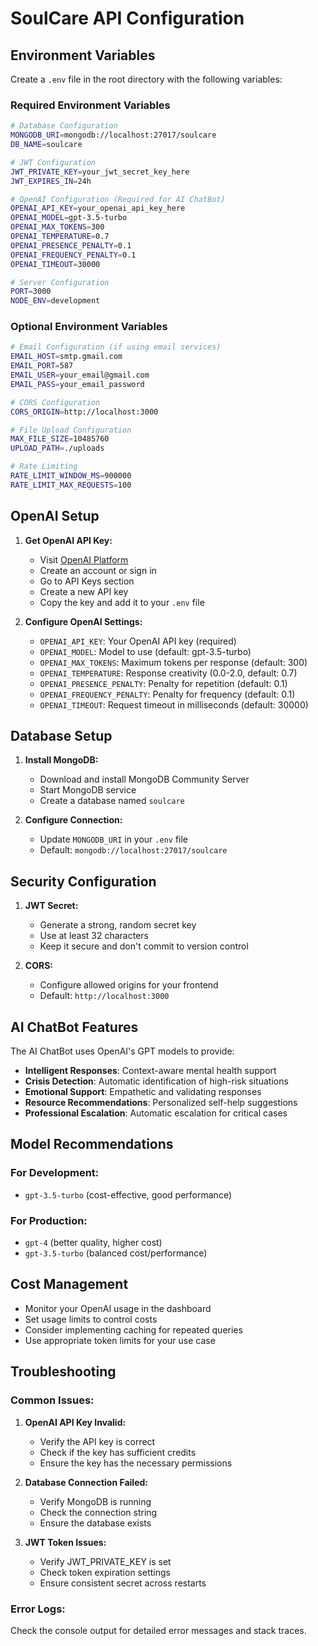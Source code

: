 # SoulCare API Configuration

## Environment Variables

Create a `.env` file in the root directory with the following variables:

### Required Environment Variables

```bash
# Database Configuration
MONGODB_URI=mongodb://localhost:27017/soulcare
DB_NAME=soulcare

# JWT Configuration
JWT_PRIVATE_KEY=your_jwt_secret_key_here
JWT_EXPIRES_IN=24h

# OpenAI Configuration (Required for AI ChatBot)
OPENAI_API_KEY=your_openai_api_key_here
OPENAI_MODEL=gpt-3.5-turbo
OPENAI_MAX_TOKENS=300
OPENAI_TEMPERATURE=0.7
OPENAI_PRESENCE_PENALTY=0.1
OPENAI_FREQUENCY_PENALTY=0.1
OPENAI_TIMEOUT=30000

# Server Configuration
PORT=3000
NODE_ENV=development
```

### Optional Environment Variables

```bash
# Email Configuration (if using email services)
EMAIL_HOST=smtp.gmail.com
EMAIL_PORT=587
EMAIL_USER=your_email@gmail.com
EMAIL_PASS=your_email_password

# CORS Configuration
CORS_ORIGIN=http://localhost:3000

# File Upload Configuration
MAX_FILE_SIZE=10485760
UPLOAD_PATH=./uploads

# Rate Limiting
RATE_LIMIT_WINDOW_MS=900000
RATE_LIMIT_MAX_REQUESTS=100
```

## OpenAI Setup

1. **Get OpenAI API Key:**
   - Visit [OpenAI Platform](https://platform.openai.com/)
   - Create an account or sign in
   - Go to API Keys section
   - Create a new API key
   - Copy the key and add it to your `.env` file

2. **Configure OpenAI Settings:**
   - `OPENAI_API_KEY`: Your OpenAI API key (required)
   - `OPENAI_MODEL`: Model to use (default: gpt-3.5-turbo)
   - `OPENAI_MAX_TOKENS`: Maximum tokens per response (default: 300)
   - `OPENAI_TEMPERATURE`: Response creativity (0.0-2.0, default: 0.7)
   - `OPENAI_PRESENCE_PENALTY`: Penalty for repetition (default: 0.1)
   - `OPENAI_FREQUENCY_PENALTY`: Penalty for frequency (default: 0.1)
   - `OPENAI_TIMEOUT`: Request timeout in milliseconds (default: 30000)

## Database Setup

1. **Install MongoDB:**
   - Download and install MongoDB Community Server
   - Start MongoDB service
   - Create a database named `soulcare`

2. **Configure Connection:**
   - Update `MONGODB_URI` in your `.env` file
   - Default: `mongodb://localhost:27017/soulcare`

## Security Configuration

1. **JWT Secret:**
   - Generate a strong, random secret key
   - Use at least 32 characters
   - Keep it secure and don't commit to version control

2. **CORS:**
   - Configure allowed origins for your frontend
   - Default: `http://localhost:3000`

## AI ChatBot Features

The AI ChatBot uses OpenAI's GPT models to provide:

- **Intelligent Responses**: Context-aware mental health support
- **Crisis Detection**: Automatic identification of high-risk situations
- **Emotional Support**: Empathetic and validating responses
- **Resource Recommendations**: Personalized self-help suggestions
- **Professional Escalation**: Automatic escalation for critical cases

## Model Recommendations

### For Development:
- `gpt-3.5-turbo` (cost-effective, good performance)

### For Production:
- `gpt-4` (better quality, higher cost)
- `gpt-3.5-turbo` (balanced cost/performance)

## Cost Management

- Monitor your OpenAI usage in the dashboard
- Set usage limits to control costs
- Consider implementing caching for repeated queries
- Use appropriate token limits for your use case

## Troubleshooting

### Common Issues:

1. **OpenAI API Key Invalid:**
   - Verify the API key is correct
   - Check if the key has sufficient credits
   - Ensure the key has the necessary permissions

2. **Database Connection Failed:**
   - Verify MongoDB is running
   - Check the connection string
   - Ensure the database exists

3. **JWT Token Issues:**
   - Verify JWT_PRIVATE_KEY is set
   - Check token expiration settings
   - Ensure consistent secret across restarts

### Error Logs:
Check the console output for detailed error messages and stack traces.
